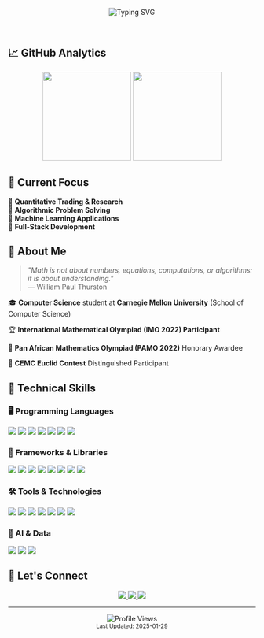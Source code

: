 <div align="center">
  
  ![Typing SVG](https://readme-typing-svg.demolab.com?font=Fira+Code&weight=600&size=28&duration=3000&pause=1000&color=58A6FF&center=true&vCenter=true&random=false&width=435&lines=Bel+Ami+Gisage+Warakoze;Quantitative+Researcher;Software+Engineer;Math+Enthusiast;CMU+Student)

  <br>
</div>

## 📈 GitHub Analytics

<p align="center">
  <img height="180em" src="https://github-readme-stats.vercel.app/api?username=Belami02&show_icons=true&theme=tokyonight&hide_border=true&bg_color=1A1B27&title_color=58A6FF&icon_color=58A6FF&text_color=FFFFFF"/> 
  <img height="180em" src="https://github-readme-stats.vercel.app/api/top-langs/?username=Belami02&layout=compact&theme=tokyonight&hide_border=true&bg_color=1A1B27&title_color=58A6FF"/>
</p>


## 🎯 Current Focus

🔹 **Quantitative Trading & Research**  
🔹 **Algorithmic Problem Solving**  
🔹 **Machine Learning Applications**  
🔹 **Full-Stack Development**  


## 💫 About Me  

> *"Math is not about numbers, equations, computations, or algorithms: it is about understanding."*  
> — William Paul Thurston  

🎓 **Computer Science** student at **Carnegie Mellon University** (School of Computer Science)  

🏆 **International Mathematical Olympiad (IMO 2022) Participant**  

🥇 **Pan African Mathematics Olympiad (PAMO 2022)**  Honorary Awardee

🎯 **CEMC Euclid Contest**  Distinguished Participant


## 🚀 Technical Skills

### 🖥️ Programming Languages  
<p align="left">
  <img src="https://img.shields.io/badge/Python-3776AB?style=for-the-badge&logo=python&logoColor=white"/>
  <img src="https://img.shields.io/badge/C-00599C?style=for-the-badge&logo=c&logoColor=white"/>
  <img src="https://img.shields.io/badge/C++-00599C?style=for-the-badge&logo=c%2B%2B&logoColor=white"/>
  <img src="https://img.shields.io/badge/Java-007396?style=for-the-badge&logo=java&logoColor=white"/>
  <img src="https://img.shields.io/badge/JavaScript-F7DF1E?style=for-the-badge&logo=javascript&logoColor=black"/>
  <img src="https://img.shields.io/badge/SML-DC143C?style=for-the-badge&logoColor=white"/>
  <img src="https://img.shields.io/badge/R-276DC3?style=for-the-badge&logo=r&logoColor=white"/>
</p>

### 🚀 Frameworks & Libraries  
<p align="left">
  <img src="https://img.shields.io/badge/Flask-000000?style=for-the-badge&logo=flask&logoColor=white"/>
  <img src="https://img.shields.io/badge/FastAPI-009688?style=for-the-badge&logo=fastapi&logoColor=white"/>
  <img src="https://img.shields.io/badge/React Native-61DAFB?style=for-the-badge&logo=react&logoColor=black"/>
  <img src="https://img.shields.io/badge/GitHub API-181717?style=for-the-badge&logo=github&logoColor=white"/>
  <img src="https://img.shields.io/badge/Slack Bolt-4A154B?style=for-the-badge&logo=slack&logoColor=white"/>
  <img src="https://img.shields.io/badge/NumPy-013243?style=for-the-badge&logo=numpy&logoColor=white"/>
  <img src="https://img.shields.io/badge/Pandas-150458?style=for-the-badge&logo=pandas&logoColor=white"/>
  <img src="https://img.shields.io/badge/Matplotlib-007ACC?style=for-the-badge&logo=python&logoColor=white"/>
</p>

### 🛠️ Tools & Technologies  
<p align="left">
  <img src="https://img.shields.io/badge/MS Azure-0078D4?style=for-the-badge&logo=microsoftazure&logoColor=white"/>
  <img src="https://img.shields.io/badge/Docker-2496ED?style=for-the-badge&logo=docker&logoColor=white"/>
  <img src="https://img.shields.io/badge/Git-F05032?style=for-the-badge&logo=git&logoColor=white"/>
  <img src="https://img.shields.io/badge/GitHub-181717?style=for-the-badge&logo=github&logoColor=white"/>
  <img src="https://img.shields.io/badge/Linux-FCC624?style=for-the-badge&logo=linux&logoColor=black"/>
  <img src="https://img.shields.io/badge/VS Code-007ACC?style=for-the-badge&logo=visualstudiocode&logoColor=white"/>
  <img src="https://img.shields.io/badge/Microsoft Office-D83B01?style=for-the-badge&logo=microsoftoffice&logoColor=white"/>
</p>

### 🤖 AI & Data  
<p align="left">
  <img src="https://img.shields.io/badge/Machine Learning-FF6F00?style=for-the-badge&logo=tensorflow&logoColor=white"/>
  <img src="https://img.shields.io/badge/Data Analysis-5A29E4?style=for-the-badge&logo=python&logoColor=white"/>
  <img src="https://img.shields.io/badge/Research-8E44AD?style=for-the-badge&logo=academia&logoColor=white"/>
</p>


## 🤝 Let's Connect  

<p align="center">
  <a href="https://www.linkedin.com/in/belamigisagewarakoze/">
    <img src="https://img.shields.io/badge/LinkedIn-0077B5?style=for-the-badge&logo=linkedin&logoColor=white&color=0A66C2"/>
  </a>
  <a href="https://github.com/Belami02">
    <img src="https://img.shields.io/badge/GitHub-100000?style=for-the-badge&logo=github&logoColor=white&color=181717"/>
  </a>
  <a href="https://www.instagram.com/b___gw">
    <img src="https://img.shields.io/badge/Instagram-E4405F?style=for-the-badge&logo=instagram&logoColor=white&color=E4405F"/>
  </a>
</p>

---

<div align="center">
  <img src="https://komarev.com/ghpvc/?username=Belami02&style=for-the-badge&color=58A6FF" alt="Profile Views"/>
  <br>
  <sub>Last Updated: 2025-01-29</sub>
</div>
